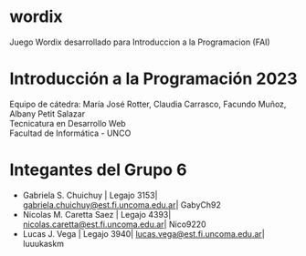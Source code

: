 # wordix

Juego Wordix desarrollado para Introduccion a la Programacion (FAI)

# Introducción a la Programación 2023

Equipo de cátedra: María José Rotter, Claudia Carrasco, Facundo Muñoz, Albany Petit Salazar  
Tecnicatura en Desarrollo Web  
Facultad de Informática - UNCO

# Integantes del Grupo 6

- Gabriela S. Chuichuy | Legajo 3153| gabriela.chuichuy@est.fi.uncoma.edu.ar| GabyCh92
- Nicolas M. Caretta Saez | Legajo 4393| nicolas.caretta@est.fi.uncoma.edu.ar| Nico9220
- Lucas J. Vega | Legajo 3940| lucas.vega@est.fi.uncoma.edu.ar| luuukaskm
